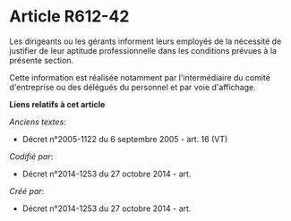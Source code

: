 # Article R612-42

Les dirigeants ou les gérants informent leurs employés de la nécessité de justifier de leur aptitude professionnelle dans les
conditions prévues à la présente section.

Cette information est réalisée notamment par l'intermédiaire du comité d'entreprise ou des délégués du personnel et par voie
d'affichage.

**Liens relatifs à cet article**

_Anciens textes_:

  - Décret n°2005-1122 du 6 septembre 2005 - art. 16 (VT)

_Codifié par_:

  - Décret n°2014-1253 du 27 octobre 2014 - art.

_Créé par_:

  - Décret n°2014-1253 du 27 octobre 2014 - art.
